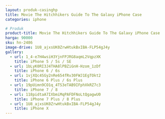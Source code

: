 ```yaml
---
layout: produk-casinghp
title: Movie The Hitchhikers Guide To The Galaxy iPhone Case
categories: iphone

# Produk
product-title: Movie The Hitchhikers Guide To The Galaxy iPhone Case
harga: 90000
sku: hn-2486
image-drive: 1U8_ajxsUK0ZrwHtukBxIBA-FLP54gJ4y
gallery:
  - url: 1_4-e7H4wsiH3YjnFPJRG8aqmL2VqpzXK
    title: iPhone 5 / 5s / SE
  - url: 1bLyK0RI3J4THA8lPBZiGnH-Hzom_1zDf
    title: iPhone 6 / 6s
  - url: 1vjXQc4SGy2nRe654fRv30FWJ1EgTOkt2
    title: iPhone 6 Plus / 6s Plus
  - url: 19pUimn9CO1q_4TS3eTAB9IFphXkRZ7c3
    title: iPhone 7 / 8
  - url: 118pidtaA7IXbmiMqPAFDFNoLtQgagwU0
    title: iPhone 7 Plus / 8 Plus
  - url: 1U8_ajxsUK0ZrwHtukBxIBA-FLP54gJ4y
    title: iPhone X
---
```

